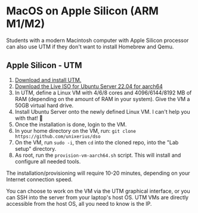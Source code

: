 # MacOS on Apple Silicon (ARM M1/M2)

Students with a modern Macintosh computer with Apple Silicon processor can also use UTM if they don't want to install Homebrew and Qemu. 

## Apple Silicon - UTM

1. [Download and install UTM.](https://mac.getutm.app)
2. [Download the Live ISO for Ubuntu Server 22.04 for aarch64](https://cdimage.ubuntu.com/releases/22.04/release/ubuntu-22.04.2-live-server-arm64.iso)
3. In UTM, define a Linux VM with 4/6/8 cores and 4096/6144/8192 MB of RAM (depending on the amount of RAM in your system). Give the VM a 50GB virtual hard drive.
4. Install Ubuntu Server onto the newly defined Linux VM. I can't help you with that! 🥸
5. Once the installation is done, login to the VM.
6. In your home directory on the VM, run: `git clone https://github.com/unixerius/dso`
7. On the VM, run `sudo -i`, then `cd` into the cloned repo, into the "Lab setup" directory.
8. As root, run the `provision-vm-aarch64.sh` script. This will install and configure all needed tools.

The installation/provisioning will require 10-20 minutes, depending on your Internet connection speed.

You can choose to work on the VM via the UTM graphical interface, or you can SSH into the server from your laptop's host OS. UTM VMs are directly accessible from the host OS, all you need to know is the IP.


